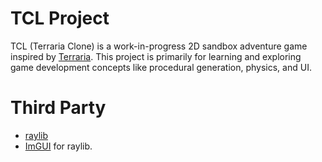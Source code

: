 # TCL Project
TCL (Terraria Clone) is a work-in-progress 2D sandbox adventure game inspired by [Terraria](https://terraria.org/).
This project is primarily for learning and exploring game development concepts like procedural generation, physics, and UI.

# Third Party
- [raylib](https://github.com/raysan5/raylib)
- [ImGUI](https://github.com/raylib-extras/rlImGui) for raylib.
